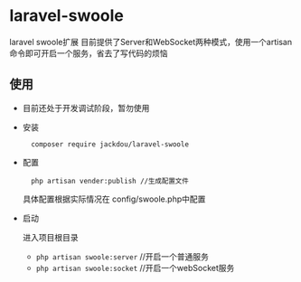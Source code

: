 # laravel-swoole
laravel swoole扩展 目前提供了Server和WebSocket两种模式，使用一个artisan命令即可开启一个服务，省去了写代码的烦恼


## 使用
- <red>目前还处于开发调试阶段，暂勿使用</red>
- 安装

        composer require jackdou/laravel-swoole
- 配置

        php artisan vender:publish //生成配置文件
   具体配置根据实际情况在 config/swoole.php中配置
- 启动
    
    进入项目根目录
     - `php artisan swoole:server` //开启一个普通服务
     - `php artisan swoole:socket` //开启一个webSocket服务
